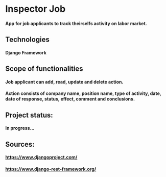 # Inspector Job

#### App for job applicants to track theirselfs activity on labor market.

## Technologies
#### Django Framework

## Scope of functionalities
#### Job applicant can add, read, update and delete action.
#### Action consists of company name, position name, type of activity, date, date of response, status, effect, comment and conclusions.

## Project status:
#### In progress...

## Sources:
#### https://www.djangoproject.com/
#### https://www.django-rest-framework.org/
